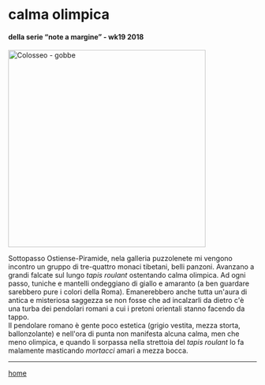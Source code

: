 ﻿
# calma olimpica  

#### della serie “note a margine” - wk19 2018  
<img src="https://drive.google.com/uc?id=1cX6YxcXQxbWLq2EaW13hvcKZCeg2hRPq" alt="Colosseo - gobbe" width="400">  
<!--- interarete014.png --->  

Sottopasso Ostiense-Piramide, nela galleria puzzolenete mi vengono incontro un gruppo di tre-quattro monaci tibetani, belli panzoni. Avanzano a grandi falcate sul lungo *tapis roulant* ostentando calma olimpica. Ad ogni passo, tuniche e mantelli ondeggiano di giallo e amaranto (a ben guardare sarebbero pure i colori della Roma). Emanerebbero anche tutta un'aura di antica e misteriosa saggezza se non fosse che ad incalzarli da dietro c'è una turba dei pendolari romani a cui i pretoni orientali stanno facendo da tappo.  
Il pendolare romano è gente poco estetica (grigio vestita, mezza storta, ballonzolante) e nell'ora di punta non manifesta alcuna calma, men che meno olimpica, e quando li sorpassa nella strettoia del *tapis roulant* lo fa malamente masticando *mortacci* amari a mezza bocca.  

---  
[home](/interarete.md)  

